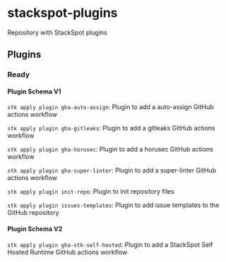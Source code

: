 # stackspot-plugins

Repository with StackSpot plugins

## Plugins

### Ready

#### Plugin Schema V1

`stk apply plugin gha-auto-assign`: Plugin to add a auto-assign GitHub actions workflow

`stk apply plugin gha-gitleaks`: Plugin to add a gitleaks GitHub actions workflow

`stk apply plugin gha-horusec`: Plugin to add a horusec GitHub actions workflow

`stk apply plugin gha-super-linter`: Plugin to add a super-linter GitHub actions workflow

`stk apply plugin init-repo`: Plugin to init repository files

`stk apply plugin issues-templates`: Plugin to add issue templates to the GitHub repository

#### Plugin Schema V2

`stk apply plugin gha-stk-self-hosted`: Plugin to add a StackSpot Self Hosted Runtime GitHub actions workflow
